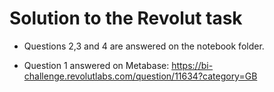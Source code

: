 # Solution to the Revolut task

- Questions 2,3 and 4 are answered on the notebook folder.

- Question 1 answered on Metabase: https://bi-challenge.revolutlabs.com/question/11634?category=GB
